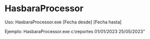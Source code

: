 # HasbaraProcessor

Uso: 
  HasbaraProcessor.exe <Path al directorio donde estan los reportes XML> [Fecha desde] [Fecha hasta]
  
  Ejemplo: 
    HasbaraProcessor.exe c:\reportes 01/01/2023 25/05/2023"
